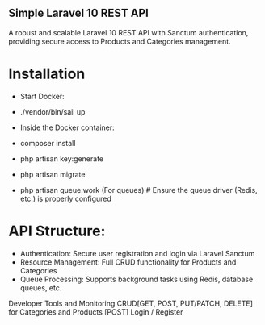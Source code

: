 ## Simple Laravel 10 REST API

A robust and scalable Laravel 10 REST API with Sanctum authentication, providing secure access to Products and Categories management.

# Installation
 - Start Docker:
  - ./vendor/bin/sail up

- Inside the Docker container:
 - composer install
 - php artisan key:generate
 - php artisan migrate
 - php artisan queue:work (For queues)  # Ensure the queue driver (Redis, etc.) is properly configured

# API Structure:
* Authentication: Secure user registration and login via Laravel Sanctum
* Resource Management: Full CRUD functionality for Products and Categories
* Queue Processing: Supports background tasks using Redis, database queues, etc.

Developer Tools and Monitoring
CRUD[GET, POST, PUT/PATCH, DELETE] for Categories and Products
[POST] Login / Register 
